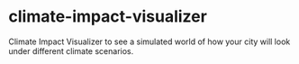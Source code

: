 # climate-impact-visualizer
Climate Impact Visualizer to see a simulated world of how your city will look under different climate scenarios.
